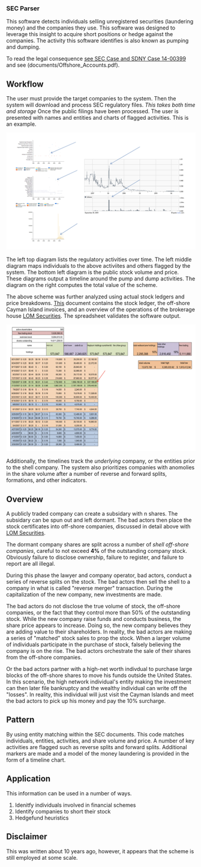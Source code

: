 ### SEC Parser

This software detects individuals selling unregistered securities (laundering money) and the companies they use. This software was designed to leverage this insight to acquire short positions or hedge against the companies.  The activity this software identifies is also known as pumping and dumping.

To read the legal consequence [see SEC Case and SDNY Case 14-00399](https://cane.ashermadison.com/wp-content/uploads/sites/3/2014/07/20140715-us-v-cane-et-al-case-no-14-00399.pdf) and see (documents/Offshore_Accounts.pdf).

## Workflow

The user must provide the target companies to the system. Then the system will download and process SEC regulatory files. _This takes both time and storage_ Once the public filings have been processed. The user is presented with names and entities and charts of flagged activities. This is an example.

![Diagram 1](documents/diagram001.png)

The left top diagram lists the regulatory activities over time. The left middle diagram maps individuals to the above activiites and others flagged by the system. The bottom left diagram is the public stock volume and price. These diagrams output a timeline around the pump and dump activities. The diagram on the right computes the total value of the scheme.

The above scheme was further analyzed using actual stock ledgers and price breakdowns. [This](documents/Offshore_Accounts.pdf) document contains the stock ledger, the off-shore Cayman Island invoices, and an overview of the operations of the brokerage house [LOM Securities](https://www.lom.com/). The spreadsheet validates the software output.

![Diagram 1](documents/diagram002.png)

Additionally, the timelines track the _underlying_ company, or the entities prior to the shell company. The system also prioritizes companies with anomolies in the share volume after a number of reverse and forward splits, formations, and other indicators. 

## Overview

A publicly traded company can create a subsidary with n shares. The subsidary can be spun out and left dormant. The bad actors then place the stock certificates into off-shore companies, discussed in detail above with [LOM Securities](https://www.lom.com/).

The dormant company shares are split across a number of _shell off-shore companies_, careful to not exceed __4%__ of the outstanding company stock.  Obviously failure to disclose ownership, failure to register, and failure to report are all illegal.

During this phase the lawyer and company operator, bad actors, conduct a series of reverse splits on the stock. The bad actors then sell the shell to a company in what is called "reverse merger" transaction. During the capitalization of the new company, new investments are made.

The bad actors do not disclose the true volume of stock, the off-shore companies, or the fact that they control more than 50% of the outstanding stock. While the new company raise funds and conducts business, the share price appears to increase. Doing so, the new company believes they are adding value to their shareholders. In reality, the bad actors are making a series of "matched" stock sales to prop the stock. When a larger volume of individuals participate in the purchase of stock, falsely believing the company is on the rise.  The bad actors orchestrate the sale of their shares from the off-shore companies.  

Or the bad actors  partner with a high-net worth indivdual to purchase large blocks of the off-shore shares to move his funds outside the United States.  In this scenario, the high network individual's entity making the investment can then later file bankruptcy and the wealthy individual can write off the "losses". In reality, this individual will just visit the Cayman Islands and meet the bad actors to pick up his money and pay the 10% surcharge.

## Pattern

By using entity matching within the SEC documents. This code matches individuals, entities, activities, and share volume and price. A number of key activities are flagged such as reverse splits and forward splits. Additional markers are made and a model of the money laundering is provided in the form of a timeline chart.

## Application

This information can be used in a number of ways. 

1. Idenitfy individuals involved in financial schemes
2. Identify companies to short their stock
3. Hedgefund heuristics

## Disclaimer

This was written about 10 years ago, however, it appears that the scheme is still employed at some scale.





